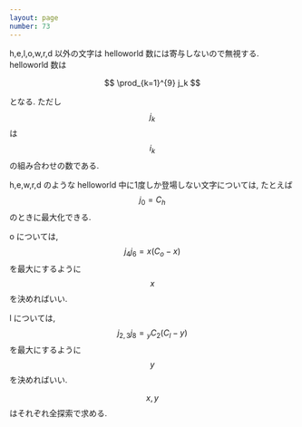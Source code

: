 ```yaml
---
layout: page
number: 73
---
```

h,e,l,o,w,r,d 以外の文字は helloworld 数には寄与しないので無視する. helloworld 数は

$$
\prod_{k=1}^{9} j_k
$$

となる. ただし $$ j_k $$ は $$ i_k $$ の組み合わせの数である.

h,e,w,r,d のような helloworld 中に1度しか登場しない文字については, たとえば $$ j_0 = C_h $$ のときに最大化できる.

o については, $$ j_4j_6 = x(C_o - x) $$ を最大にするように $$ x $$ を決めればいい.

l については, $$ j_{2,3}j_8 = {}_{y} C_2 (C_l - y) $$ を最大にするように $$ y $$ を決めればいい.

$$ x,y $$ はそれぞれ全探索で求める.

